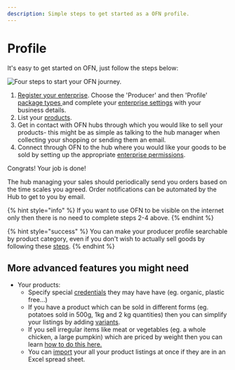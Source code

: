 ```yaml
---
description: Simple steps to get started as a OFN profile.
---
```


# Profile

It's easy to get started on OFN, just follow the steps below:

![Four steps to start your OFN journey.](../.gitbook/assets/quick-set-up-in-5-steps-profile.png)

1. [Register your enterprise](../basic-features/register-and-create-your-profile.md).  Choose the 'Producer' and then 'Profile' [package types ](../basic-features/enterprise-profile/package-types.md)and complete your [enterprise settings](../basic-features/enterprise-profile/enterprise-settings.md) with your business details.
2. List your [products](../basic-features/products-1/products.md).
3. Get in contact with OFN hubs through which you would like to sell your products- this might be as simple as talking to the hub manager when collecting your shopping or sending them an email.
4. Connect through OFN to the hub where you would like your goods to be sold by setting up the appropriate [enterprise permissions](../basic-features/enterprise-profile/enterprise-to-enterprise-permissions-e2es.md).

Congrats! Your job is done!

The hub managing your sales should periodically send you orders based on the time scales you agreed. Order notifications can be automated by the Hub to get to you by email.

{% hint style="info" %}
If you want to use OFN to be visible on the internet only then there is no need to complete steps 2-4 above.
{% endhint %}

{% hint style="success" %}
You can make your producer profile searchable by product category, even if you don't wish to actually sell goods by following these [steps](../basic-features/enterprise-profile/making-a-producer-profile-searchable-by-product-category.md).
{% endhint %}

## More advanced features you might need

* Your products: 
  * Specify special [credentials](../basic-features/products-1/product-properties.md) they may have have \(eg. organic, plastic free...\)
  * If you have a product which can be sold in different forms \(eg. potatoes sold in 500g, 1kg and 2 kg quantities\) then you can simplify your listings by adding [variants](../basic-features/products-1/product-variants.md).
  * If you sell irregular items like meat or vegetables \(eg. a whole chicken, a large pumpkin\) which are priced by weight then you can learn [how to do this here.](../basic-features/products-1/pricing-irregular-items-kg.md)
  * You can [import](../basic-features/products-1/product-and-inventory-import.md#1-import-new-products) your all your product listings at once if they are in an Excel spread sheet.

